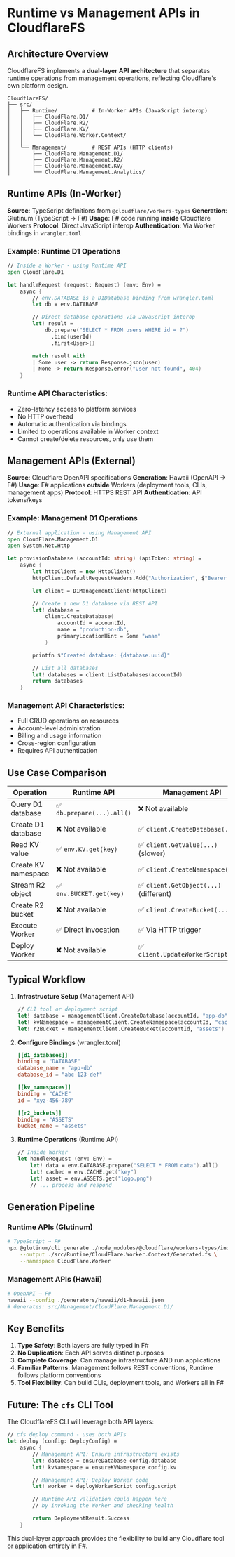 # Runtime vs Management APIs in CloudflareFS

## Architecture Overview

CloudflareFS implements a **dual-layer API architecture** that separates runtime operations from management operations, reflecting Cloudflare's own platform design.

```
CloudflareFS/
├── src/
│   ├── Runtime/           # In-Worker APIs (JavaScript interop)
│   │   ├── CloudFlare.D1/
│   │   ├── CloudFlare.R2/
│   │   ├── CloudFlare.KV/
│   │   └── CloudFlare.Worker.Context/
│   │
│   └── Management/        # REST APIs (HTTP clients)
│       ├── CloudFlare.Management.D1/
│       ├── CloudFlare.Management.R2/
│       ├── CloudFlare.Management.KV/
│       └── CloudFlare.Management.Analytics/
```

## Runtime APIs (In-Worker)

**Source**: TypeScript definitions from `@cloudflare/workers-types`
**Generation**: Glutinum (TypeScript → F#)
**Usage**: F# code running **inside** Cloudflare Workers
**Protocol**: Direct JavaScript interop
**Authentication**: Via Worker bindings in `wrangler.toml`

### Example: Runtime D1 Operations
```fsharp
// Inside a Worker - using Runtime API
open CloudFlare.D1

let handleRequest (request: Request) (env: Env) =
    async {
        // env.DATABASE is a D1Database binding from wrangler.toml
        let db = env.DATABASE

        // Direct database operations via JavaScript interop
        let! result =
            db.prepare("SELECT * FROM users WHERE id = ?")
              .bind(userId)
              .first<User>()

        match result with
        | Some user -> return Response.json(user)
        | None -> return Response.error("User not found", 404)
    }
```

### Runtime API Characteristics:
- Zero-latency access to platform services
- No HTTP overhead
- Automatic authentication via bindings
- Limited to operations available in Worker context
- Cannot create/delete resources, only use them

## Management APIs (External)

**Source**: Cloudflare OpenAPI specifications
**Generation**: Hawaii (OpenAPI → F#)
**Usage**: F# applications **outside** Workers (deployment tools, CLIs, management apps)
**Protocol**: HTTPS REST API
**Authentication**: API tokens/keys

### Example: Management D1 Operations
```fsharp
// External application - using Management API
open CloudFlare.Management.D1
open System.Net.Http

let provisionDatabase (accountId: string) (apiToken: string) =
    async {
        let httpClient = new HttpClient()
        httpClient.DefaultRequestHeaders.Add("Authorization", $"Bearer {apiToken}")

        let client = D1ManagementClient(httpClient)

        // Create a new D1 database via REST API
        let! database =
            client.CreateDatabase(
                accountId = accountId,
                name = "production-db",
                primaryLocationHint = Some "wnam"
            )

        printfn $"Created database: {database.uuid}"

        // List all databases
        let! databases = client.ListDatabases(accountId)
        return databases
    }
```

### Management API Characteristics:
- Full CRUD operations on resources
- Account-level administration
- Billing and usage information
- Cross-region configuration
- Requires API authentication

## Use Case Comparison

| Operation | Runtime API | Management API |
|-----------|-------------|----------------|
| Query D1 database | ✅ `db.prepare(...).all()` | ❌ Not available |
| Create D1 database | ❌ Not available | ✅ `client.CreateDatabase(...)` |
| Read KV value | ✅ `env.KV.get(key)` | ✅ `client.GetValue(...)` (slower) |
| Create KV namespace | ❌ Not available | ✅ `client.CreateNamespace(...)` |
| Stream R2 object | ✅ `env.BUCKET.get(key)` | ✅ `client.GetObject(...)` (different) |
| Create R2 bucket | ❌ Not available | ✅ `client.CreateBucket(...)` |
| Execute Worker | ✅ Direct invocation | ✅ Via HTTP trigger |
| Deploy Worker | ❌ Not available | ✅ `client.UpdateWorkerScript(...)` |

## Typical Workflow

1. **Infrastructure Setup** (Management API)
   ```fsharp
   // CLI tool or deployment script
   let! database = managementClient.CreateDatabase(accountId, "app-db")
   let! kvNamespace = managementClient.CreateNamespace(accountId, "cache")
   let! r2Bucket = managementClient.CreateBucket(accountId, "assets")
   ```

2. **Configure Bindings** (wrangler.toml)
   ```toml
   [[d1_databases]]
   binding = "DATABASE"
   database_name = "app-db"
   database_id = "abc-123-def"

   [[kv_namespaces]]
   binding = "CACHE"
   id = "xyz-456-789"

   [[r2_buckets]]
   binding = "ASSETS"
   bucket_name = "assets"
   ```

3. **Runtime Operations** (Runtime API)
   ```fsharp
   // Inside Worker
   let handleRequest (env: Env) =
       let! data = env.DATABASE.prepare("SELECT * FROM data").all()
       let! cached = env.CACHE.get("key")
       let! asset = env.ASSETS.get("logo.png")
       // ... process and respond
   ```

## Generation Pipeline

### Runtime APIs (Glutinum)
```bash
# TypeScript → F#
npx @glutinum/cli generate ./node_modules/@cloudflare/workers-types/index.d.ts \
    --output ./src/Runtime/CloudFlare.Worker.Context/Generated.fs \
    --namespace CloudFlare.Worker
```

### Management APIs (Hawaii)
```bash
# OpenAPI → F#
hawaii --config ./generators/hawaii/d1-hawaii.json
# Generates: src/Management/CloudFlare.Management.D1/
```

## Key Benefits

1. **Type Safety**: Both layers are fully typed in F#
2. **No Duplication**: Each API serves distinct purposes
3. **Complete Coverage**: Can manage infrastructure AND run applications
4. **Familiar Patterns**: Management follows REST conventions, Runtime follows platform conventions
5. **Tool Flexibility**: Can build CLIs, deployment tools, and Workers all in F#

## Future: The `cfs` CLI Tool

The CloudflareFS CLI will leverage both API layers:

```fsharp
// cfs deploy command - uses both APIs
let deploy (config: DeployConfig) =
    async {
        // Management API: Ensure infrastructure exists
        let! database = ensureDatabase config.database
        let! kvNamespace = ensureKVNamespace config.kv

        // Management API: Deploy Worker code
        let! worker = deployWorkerScript config.script

        // Runtime API validation could happen here
        // by invoking the Worker and checking health

        return DeploymentResult.Success
    }
```

This dual-layer approach provides the flexibility to build any Cloudflare tool or application entirely in F#.